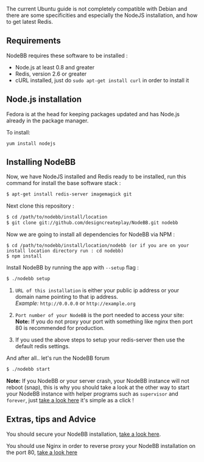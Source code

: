 The current Ubuntu guide is not completely compatible with Debian and there are some specificities and especially the NodeJS installation, and how to get latest Redis.

## Requirements
NodeBB requires these software to be installed :
* Node.js at least 0.8 and greater
* Redis, version 2.6 or greater
* cURL installed, just do `sudo apt-get install curl` in order to install it

## Node.js installation

Fedora is at the head for keeping packages updated and has Node.js already in the package manager.

To install:
```
yum install nodejs
```

## Installing NodeBB

Now, we have NodeJS installed and Redis ready to be installed, run this command for install the base software stack :
``` bash
$ apt-get install redis-server imagemagick git
```

Next clone this repository :
``` bash
$ cd /path/to/nodebb/install/location
$ git clone git://github.com/designcreateplay/NodeBB.git nodebb
```
Now we are going to install all dependencies for NodeBB via NPM :

    $ cd /path/to/nodebb/install/location/nodebb (or if you are on your install location directory run : cd nodebb)
    $ npm install

Install NodeBB by running the app with `--setup` flag :
``` bash
$ ./nodebb setup
```

1. `URL of this installation` is either your public ip address or your domain name pointing to that ip address.  
    *Example:* `http://0.0.0.0` or `http://example.org`  

2. `Port number of your NodeBB` is the port needed to access your site:  
    **Note:** If you do not proxy your port with something like nginx then port 80 is recommended for production.  
3. If you used the above steps to setup your redis-server then use the default redis settings.

And after all.. let's run the NodeBB forum
``` bash
$ ./nodebb start
```

**Note:** If you NodeBB or your server crash, your NodeBB instance will not reboot (snap), this is why you should take a look at the other way to start your NodeBB instance with helper programs such as `supervisor` and `forever`, just [take a look here](https://github.com/designcreateplay/NodeBB/wiki/How-to-run-NodeBB) it's simple as a click !

## Extras, tips and Advice

You should secure your NodeBB installation, [take a look here](https://github.com/designcreateplay/NodeBB#securing-nodebb).

You should use Nginx in order to reverse proxy your NodeBB installation on the port 80, [take a look here](https://github.com/designcreateplay/NodeBB/wiki/Configuring-nginx-as-a-proxy-to-NodeBB)